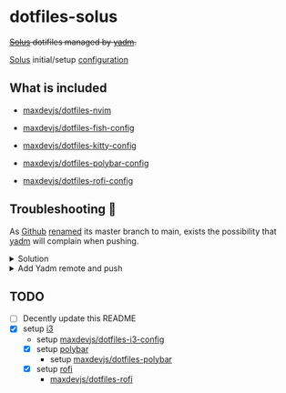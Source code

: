 # dotfiles-solus

~~[Solus](https://getsol.us/home/) dotifiles managed by [yadm](https://github.com/TheLocehiliosan/yadm).~~

[Solus](https://getsol.us/home/) initial/setup [configuration](https://github.com/maxdevjs/dotfiles-solus-config)

## What is included

- [maxdevjs/dotfiles-nvim](https://github.com/maxdevjs/dotfiles-nvim)

- [maxdevjs/dotfiles-fish-config](https://github.com/maxdevjs/dotfiles-fish-config)
- [maxdevjs/dotfiles-kitty-config](https://github.com/maxdevjs/dotfiles-kitty-config)
- [maxdevjs/dotfiles-polybar-config](https://github.com/maxdevjs/dotfiles-polybar-config)
- [maxdevjs/dotfiles-rofi-config](https://github.com/maxdevjs/dotfiles-rofi-config)

## Troubleshooting 🤪

As [Github](https://github.com/) [renamed](https://github.com/github/renaming) its master branch to main, exists the
possibility that [yadm](https://github.com/TheLocehiliosan/yadm) will complain
when pushing.

<details>
<summary>Solution</summary>

The solution will most likely be to move the `master` branch to `main`:

```yaml
$ branch -M main
```

The previous command renames the branch called `main` to `main` thanks to the `-m` flag.

```yaml
$ man git-branch
```

Now it should work 🥳:

```yaml
$ push -u origin main
```

</details>

<details>
<summary>Add Yadm remote and push</summary>

```yaml
$ yadm remote add origin https://github.com/maxdevjs/dotfiles-solus.git
$ yadm push -f -u origin main
```

</details>

## TODO

- [ ] Decently update this README
- [x] setup [i3](https://i3wm.org/)
   - setup [maxdevjs/dotfiles-i3-config](https://github.com/maxdevjs/dotfiles-i3-config)
  - [x] setup [polybar](https://github.com/polybar/polybar)
    - setup [maxdevjs/dotfiles-polybar](https://github.com/maxdevjs/dotfiles-polybar-config) 
  - [x] setup [rofi](https://github.com/davatorium/rofi)
    - [maxdevjs/dotfiles-rofi](https://github.com/maxdevjs/dotfiles-rofi-config)

